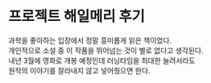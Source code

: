 # 프로젝트 해일메리 후기
과학을 좋아하는 입장에서 정말 흥미롭게 읽은 책이었다.\
개인적으로 소설 중 이 작품을 뛰어넘는 것이 별로 없다고 생각된다.\
내년 3월에 영화로 개봉 예정인데 러닝타임을 최대한 늘려서라도\
원작의 이야기를 잘라내지 않고 넣어줬으면 한다.